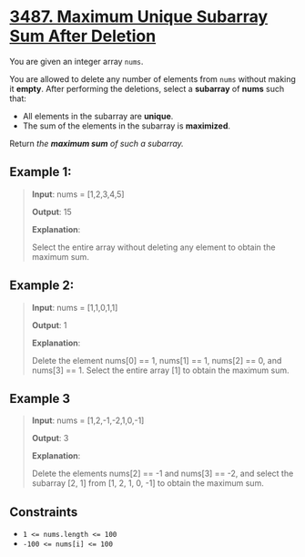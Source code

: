 # [3487. Maximum Unique Subarray Sum After Deletion](https://leetcode.com/problems/maximum-unique-subarray-sum-after-deletion/description)

You are given an integer array `nums`.

You are allowed to delete any number of elements from `nums` without making it **empty**. After performing the deletions, select a **subarray** of **nums** such that:

- All elements in the subarray are **unique**.
- The sum of the elements in the subarray is **maximized**.

Return *the **maximum sum** of such a subarray.*

## Example 1:

> **Input**: nums = [1,2,3,4,5]
>
> **Output**: 15
>
> **Explanation**:
>
> Select the entire array without deleting any element to obtain the maximum sum.

## Example 2:

> **Input**: nums = [1,1,0,1,1]
>
> **Output**: 1
> 
> **Explanation**:
>
> Delete the element nums[0] == 1, nums[1] == 1, nums[2] == 0, and nums[3] == 1. Select the entire array [1] to obtain the maximum sum.

## Example 3

> **Input**: nums = [1,2,-1,-2,1,0,-1]
>
> **Output**: 3
>
> **Explanation**:
>
> Delete the elements nums[2] == -1 and nums[3] == -2, and select the subarray [2, 1] from [1, 2, 1, 0, -1] to obtain the maximum sum.

## Constraints

- `1 <= nums.length <= 100`
- `-100 <= nums[i] <= 100`
